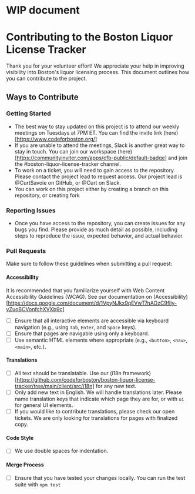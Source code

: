 # WIP document
# Contributing to the Boston Liquor License Tracker

Thank you for your volunteer effort! We appreciate your help in improving visibility into Boston's liquor licensing process. This document outlines how you can contribute to the project.

## Ways to Contribute
### Getting Started
- The best way to stay updated on this project is to attend our weekly meetings on Tuesdays at 7PM ET. You can find the invite link (here)[https://www.codeforboston.org/]
- If you are unable to attend the meetings, Slack is another great way to stay in touch. You can join our workspace (here)[https://communityinviter.com/apps/cfb-public/default-badge] and join the #boston-liquor-license-tracker channel.
- To work on a ticket, you will need to gain access to the repository. Please contact the project lead to request access. Our project lead is @CurtSavoie on GitHub, or @Curt on Slack.
- You can work on this project either by creating a branch on this repository, or creating fork

### Reporting Issues
- Once you have access to the repository, you can create issues for any bugs you find. Please provide as much detail as possible, including steps to reproduce the issue, expected behavior, and actual behavior.

### Pull Requests
Make sure to follow these guidelines when submitting a pull request:
#### Accessibility
It is recommended that you familiarize yourself with Web Content Accessibility Guidelines (WCAG). See our documentation on (Accessibility)[https://docs.google.com/document/d/1VpyNJkx9qEVwT7nAOzC9fljy-vZuoBCVonfchXVXb9c]
- [ ] Ensure that all interactive elements are accessible via keyboard navigation (e.g., using `Tab`, `Enter`, and `Space` keys).
- [ ] Ensure that pages are navigable using only a keyboard.
- [ ] Use semantic HTML elements where appropriate (e.g., `<button>`, `<nav>`, `<main>`, etc.).
#### Translations
- [ ] All text should be translatable. Use our (i18n framework)[https://github.com/codeforboston/boston-liquor-license-tracker/tree/main/client/src/i18n] for any new text.
- [ ] Only add new text in English. We will handle translations later. Please name translation keys that indicate which page they are for, or with `ui` for general UI elements.
- [ ] If you would like to contribute translations, please check our open tickets. We are only looking for translations for pages with finalized copy.
#### Code Style
- [ ] We use double spaces for indentation.
#### Merge Process
- [ ] Ensure that you have tested your changes locally. You can run the test suite with `npm test`
